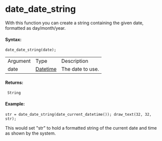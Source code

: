 # date_date_string

With this function you can create a string containing the given date,
formatted as day/month/year.

#### Syntax:

``` gml
date_date_string(date);
```

|          |                                                                                                                         |                  |
|----------|-------------------------------------------------------------------------------------------------------------------------|------------------|
| Argument | Type                                                                                                                    | Description      |
| date     |  [Datetime](../../../../../GameMaker_Language/GML_Reference/Maths_And_Numbers/Date_And_Time/date_current_datetime)  | The date to use. |

#### Returns:

``` gml
 String
```

#### Example:

``` gml
str = date_date_string(date_current_datetime()); draw_text(32, 32, str);
```

This would set "str" to hold a formatted string of the current date and
time as shown by the system.
